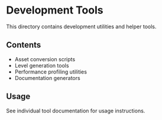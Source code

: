 # Development Tools

This directory contains development utilities and helper tools.

## Contents

- Asset conversion scripts
- Level generation tools
- Performance profiling utilities
- Documentation generators

## Usage

See individual tool documentation for usage instructions.
